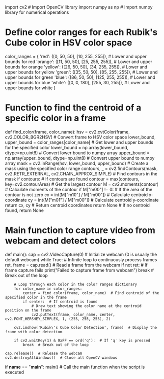 import cv2  # Import OpenCV library
import numpy as np  # Import numpy library for numerical operations

# Define color ranges for each Rubik's Cube color in HSV color space
color_ranges = {
    'red':    ([0, 50, 50],   [10, 255, 255]),    # Lower and upper bounds for red
    'orange': ([11, 50, 50],  [25, 255, 255]),    # Lower and upper bounds for orange
    'yellow': ([26, 50, 50],  [34, 255, 255]),    # Lower and upper bounds for yellow
    'green':  ([35, 50, 50],  [85, 255, 255]),    # Lower and upper bounds for green
    'blue':   ([86, 50, 50],  [125, 255, 255]),   # Lower and upper bounds for blue
    'white':  ([0, 0, 180],   [255, 30, 255]),    # Lower and upper bounds for white
}

# Function to find the centroid of a specific color in a frame
def find_color(frame, color_name):
    hsv = cv2.cvtColor(frame, cv2.COLOR_BGR2HSV)  # Convert frame to HSV color space
    lower_bound, upper_bound = color_ranges[color_name]  # Get lower and upper bounds for the specified color
    lower_bound = np.array(lower_bound, dtype=np.uint8)  # Convert lower bound to numpy array
    upper_bound = np.array(upper_bound, dtype=np.uint8)  # Convert upper bound to numpy array
    mask = cv2.inRange(hsv, lower_bound, upper_bound)  # Create a mask using the specified color range
    contours, _ = cv2.findContours(mask, cv2.RETR_EXTERNAL, cv2.CHAIN_APPROX_SIMPLE)  # Find contours in the mask
    if contours:  # If contours are found
        contour = max(contours, key=cv2.contourArea)  # Get the largest contour
        M = cv2.moments(contour)  # Calculate moments of the contour
        if M["m00"] != 0:  # If the area of the contour is not zero
            cx = int(M["m10"] / M["m00"])  # Calculate centroid x-coordinate
            cy = int(M["m01"] / M["m00"])  # Calculate centroid y-coordinate
            return cx, cy  # Return centroid coordinates
    return None  # If no centroid found, return None

# Main function to capture video from webcam and detect colors
def main():
    cap = cv2.VideoCapture(0)  # Initialize webcam (0 is usually the default webcam)
    while True:  # Infinite loop to continuously process frames
        ret, frame = cap.read()  # Read a frame from the webcam
        if not ret:  # If frame capture fails
            print("Failed to capture frame from webcam")
            break  # Break out of the loop
        
        # Loop through each color in the color ranges dictionary
        for color_name in color_ranges:
            center = find_color(frame, color_name)  # Find centroid of the specified color in the frame
            if center:  # If centroid is found
                # Draw text showing the color name at the centroid position on the frame
                cv2.putText(frame, color_name, center, cv2.FONT_HERSHEY_SIMPLEX, 1, (255, 255, 255), 2)
        
        cv2.imshow('Rubik\'s Cube Color Detection', frame)  # Display the frame with color detection
        
        if cv2.waitKey(1) & 0xFF == ord('q'):  # If 'q' key is pressed
            break  # Break out of the loop

    cap.release()  # Release the webcam
    cv2.destroyAllWindows()  # Close all OpenCV windows

if __name__ == "__main__":
    main()  # Call the main function when the script is executed

